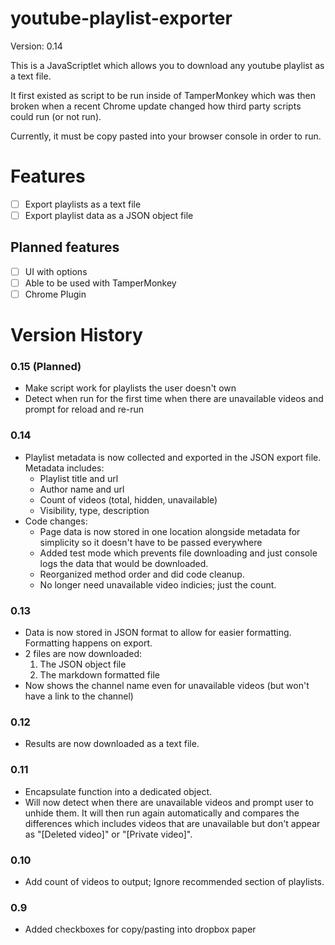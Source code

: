 # youtube-playlist-exporter

Version: 0.14

This is a JavaScriptlet which allows you to download any youtube playlist as a text file.

It first existed as script to be run inside of TamperMonkey which was then broken when a recent Chrome update changed how third party scripts could run (or not run).

Currently, it must be copy pasted into your browser console in order to run.

# Features

- [ ] Export playlists as a text file
- [ ] Export playlist data as a JSON object file

## Planned features

- [ ] UI with options
- [ ] Able to be used with TamperMonkey
- [ ] Chrome Plugin

# Version History

### 0.15 (Planned)
- Make script work for playlists the user doesn't own
- Detect when run for the first time when there are unavailable videos and prompt for reload and re-run

### 0.14
- Playlist metadata is now collected and exported in the JSON export file. Metadata includes:
  - Playlist title and url
  - Author name and url
  - Count of videos (total, hidden, unavailable)
  - Visibility, type, description
- Code changes:
  - Page data is now stored in one location alongside metadata for simplicity so it doesn't have to be passed everywhere
  - Added test mode which prevents file downloading and just console logs the data that would be downloaded.
  - Reorganized method order and did code cleanup.
  - No longer need unavailable video indicies; just the count.

### 0.13
- Data is now stored in JSON format to allow for easier formatting. Formatting happens on export.
- 2 files are now downloaded:
  1. The JSON object file
  2. The markdown formatted file
- Now shows the channel name even for unavailable videos (but won't have a link to the channel)

### 0.12
- Results are now downloaded as a text file.

### 0.11
- Encapsulate function into a dedicated object.
- Will now detect when there are unavailable videos and prompt user to unhide them. It will then run again automatically and compares the differences which includes videos that are unavailable but don't appear as "[Deleted video]" or "[Private video]".

### 0.10
- Add count of videos to output; Ignore recommended section of playlists.

### 0.9
- Added checkboxes for copy/pasting into dropbox paper
